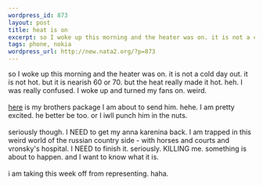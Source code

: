 ```yaml
--- 
wordpress_id: 873
layout: post
title: heat is on
excerpt: so I woke up this morning and the heater was on. it is not a cold day out. it is not hot. but it is nearish 60 or 70. but the heat really made it hot. heh. I was really confused. I woke up and turned my fans on. weird. here is my brothers package I am about to send him. hehe. I am p...
tags: phone, nokia
wordpress_url: http://new.nata2.org/?p=873
---
```

so I woke up this morning and the heater was on. it is not a cold day out. it is not hot. but it is nearish 60 or 70. but the heat really made it hot. heh. I was really confused. I woke up and turned my fans on. weird.<br>
<br>
<a href="http://www.nata2.info/pictures/misc/phone_camera/photolog/1086193222-Nokia6600%28845%29.jpg">here</a> is my brothers package I am about to send him. hehe. I am pretty excited. he better be too. or I iwll punch him in the nuts.<br>
<br>
seriously though. I NEED to get my anna karenina back. I am trapped in this weird world of the russian country side - with horses and courts and vronsky's hospital. I NEED to finish it. seriously. KILLING me. something is about to happen. and I want to know what it is.<br>
<br>
i am taking this week off from representing. haha.
